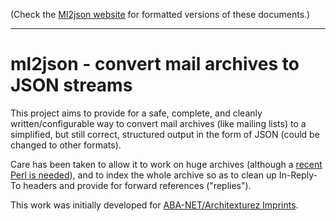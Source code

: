 (Check the [Ml2json website](http://ml2json.christianjaeger.ch/) for
formatted versions of these documents.)

---

ml2json - convert mail archives to JSON streams
===============================================

This project aims to provide for a safe, complete, and cleanly
written/configurable way to convert mail archives (like mailing lists)
to a simplified, but still correct, structured output in the form of
JSON (could be changed to other formats).

Care has been taken to allow it to work on huge archives (although a
[recent Perl is
needed](docs/issues.md#Recent_Perl_needed_to_avoid_leaking)), and to
index the whole archive so as to clean up In-Reply-To headers and
provide for forward references ("replies").

This work was initially developed for [ABA-NET/Architexturez
Imprints](http://www.architexturez.net).
